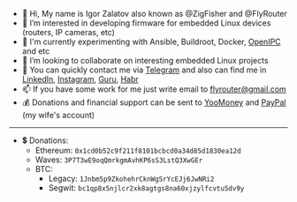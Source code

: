 
- 👋 Hi, My name is Igor Zalatov also known as @ZigFisher and @FlyRouter
- 👀 I’m interested in developing firmware for embedded Linux devices (routers, IP cameras, etc)
- 🌱 I'm currently experimenting with Ansible, Buildroot, Docker, [OpenIPC](https://openipc.org/firmware) and etc
- 💞️ I’m looking to collaborate on interesting embedded Linux projects
- 💬 You can quickly contact me via [Telegram](https://t.me/FlyRouter) and also can find me in [LinkedIn](https://www.linkedin.com/in/igor-zalatov-41a98079), [Instagram](https://www.instagram.com/ZigFisher/), [Guru](https://www.guru.com/freelancers/igor-zalatov), [Habr](https://habr.com/users/ZigFisher/)
- 📫 If you have some work for me just write email to [flyrouter@gmail.com](mailto:flyrouter@gmail.com)
- 💰 Donations and financial support can be sent to [YooMoney](https://yoomoney.ru/to/410011741171832) and [PayPal](https://www.paypal.com/paypalme/andramoreni?locale.x=en_US) (my wife's account)

-----

- 💲 Donations:
  - Ethereum: `0x1cd0b52c9f211f8101bcbcd0a34d85d1830ea12d`
  - Waves: `3P7T3wE9oqQmrkgmAvhKP6sS3LstQ3XwGEr`
  - BTC:
    - Legacy: `1Jnbm5p9ZkohehrCknWgSrYcEJj6JwNRi2`
    - Segwit: `bc1qp8x5njlcr2xk8agtgs8na60xjzylfcvtu5dv9y`
